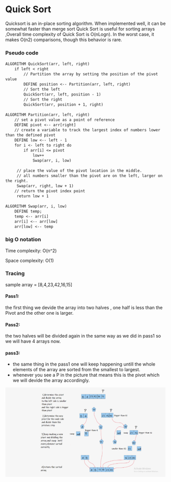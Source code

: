 # Quick Sort
 Quicksort is an in-place sorting algorithm. 
 When implemented well, it can be somewhat faster than merge sort
 Quick Sort is useful for sorting arrays ,Overall time complexity of Quick Sort is O(nLogn). In the worst case, it makes O(n2) comparisons, though this behavior is rare.

### Pseudo code

```
ALGORITHM QuickSort(arr, left, right)
    if left < right
        // Partition the array by setting the position of the pivot value
        DEFINE position <-- Partition(arr, left, right)
        // Sort the left
        QuickSort(arr, left, position - 1)
        // Sort the right
        QuickSort(arr, position + 1, right)

ALGORITHM Partition(arr, left, right)
    // set a pivot value as a point of reference
    DEFINE pivot <-- arr[right]
    // create a variable to track the largest index of numbers lower than the defined pivot
    DEFINE low <-- left - 1
    for i <- left to right do
        if arr[i] <= pivot
            low++
            Swap(arr, i, low)

     // place the value of the pivot location in the middle.
     // all numbers smaller than the pivot are on the left, larger on the right.
     Swap(arr, right, low + 1)
    // return the pivot index point
     return low + 1

ALGORITHM Swap(arr, i, low)
    DEFINE temp;
    temp <-- arr[i]
    arr[i] <-- arr[low]
    arr[low] <-- temp
```

### big O notation

Time complexity: O(n^2)

Space complexity: O(1)

### Tracing

sample array = [8,4,23,42,16,15]

#### Pass1:

the first thing we devide the array into two halves , one half is less than the Pivot and the other one is larger.

#### Pass2:

the two halves will be divided again in the same way as we did in pass1 so we will have 4 arrays now.

#### pass3:

+ the same thing in the pass1 one will keep happening untill the whole elements of the array are sorted from the smallest to largest.
+ whenever you see a P in the picture that means this is the pivot which we will devide the array accordingly.

![quick](traceCC28.png)